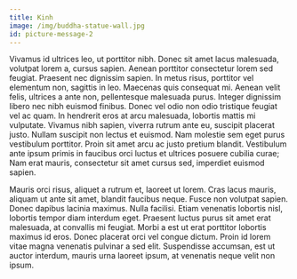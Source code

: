 ```yaml
---
title: Kinh
image: /img/buddha-statue-wall.jpg
id: picture-message-2
---
```

Vivamus id ultrices leo, ut porttitor nibh. Donec sit amet lacus malesuada, volutpat lorem a, cursus sapien. Aenean porttitor consectetur lorem sed feugiat. Praesent nec dignissim sapien. In metus risus, porttitor vel elementum non, sagittis in leo. Maecenas quis consequat mi. Aenean velit felis, ultrices a ante non, pellentesque malesuada purus. Integer dignissim libero nec nibh euismod finibus. Donec vel odio non odio tristique feugiat vel ac quam. In hendrerit eros at arcu malesuada, lobortis mattis mi vulputate. Vivamus nibh sapien, viverra rutrum ante eu, suscipit placerat justo. Nullam suscipit non lectus et euismod. Nam molestie sem eget purus vestibulum porttitor. Proin sit amet arcu ac justo pretium blandit. Vestibulum ante ipsum primis in faucibus orci luctus et ultrices posuere cubilia curae; Nam erat mauris, consectetur sit amet cursus sed, imperdiet euismod sapien.

Mauris orci risus, aliquet a rutrum et, laoreet ut lorem. Cras lacus mauris, aliquam ut ante sit amet, blandit faucibus neque. Fusce non volutpat sapien. Donec dapibus lacinia maximus. Nulla facilisi. Etiam venenatis lobortis nisl, lobortis tempor diam interdum eget. Praesent luctus purus sit amet erat malesuada, at convallis mi feugiat. Morbi a est ut erat porttitor lobortis maximus id eros. Donec placerat orci vel congue dictum. Proin id lorem vitae magna venenatis pulvinar a sed elit. Suspendisse accumsan, est ut auctor interdum, mauris urna laoreet ipsum, at venenatis neque velit non ipsum.